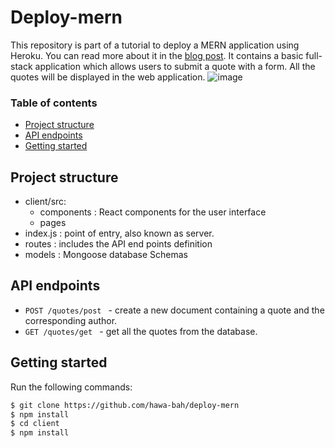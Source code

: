 # Deploy-mern
This repository is part of a tutorial to deploy a MERN application using Heroku. You can read more about it in the [blog post]().
It contains a basic full-stack application which allows users to submit a quote with a form. All the quotes will be displayed in the web application. 
![image](https://user-images.githubusercontent.com/56238080/113559449-49a6de00-95f9-11eb-89db-bcc347681699.png)


### Table of contents
- [Project structure](#Project-structure)
- [API endpoints](#API-endpoints)
- [Getting started](#Getting-started)

## Project structure
- client/src:
  - components : React components for the user interface
  - pages
- index.js : point of entry, also known as server. 
- routes : includes the API end points definition
- models : Mongoose database Schemas

## API endpoints
- `POST /quotes/post ` - create a new document containing a quote and the corresponding author.
- `GET /quotes/get ` - get all the quotes from the database.

## Getting started
Run the following commands:
```bash
$ git clone https://github.com/hawa-bah/deploy-mern
$ npm install 
$ cd client 
$ npm install
```
